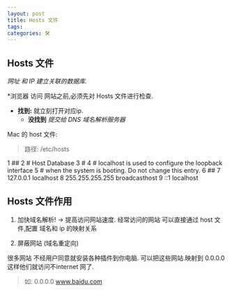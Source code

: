 ```yaml
---
layout: post
title: Hosts 文件
tags: 
categories: 🛠
---
```


## Hosts 文件

*网址 和 IP 建立关联的数据库.*

*浏览器 访问 网站之前,必须先对 Hosts 文件进行检查. 
-  **找到:**  就立刻打开对应ip.	
	-  **没找到** *提交给 DNS 域名解析服务器* 

Mac 的 host 文件:
> 路径:    /etc/hosts 

  1 ##
  2 # Host Database
  3 #
  4 # localhost is used to configure the loopback interface
  5 # when the system is booting.  Do not change this entry.
  6 ##
  7 127.0.0.1   localhost
  8 255.255.255.255 broadcasthost
  9 ::1             localhost


## Hosts 文件作用

1. 加快域名解析! → 提高访问网站速度.
经常访问的网站 可以直接通过 host 文件,配置 域名和 ip 的映射关系

2. 屏蔽网站 (域名重定向)

很多网站 不经用户同意就安装各种插件到你电脑.
可以把这些网站.映射到 0.0.0.0  这样他们就访问不internet 网了.

> 如: 0.0.0.0 www.baidu.com





